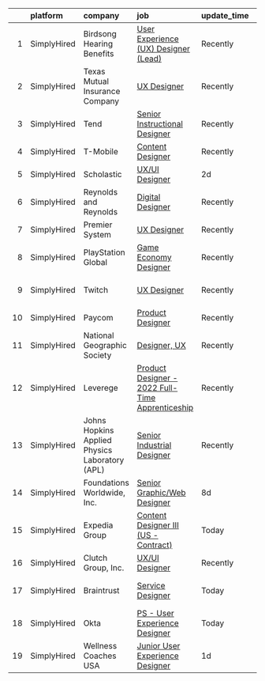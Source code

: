 

|    | platform    | company                                        | job                                                                                                                                                      | update_time   | location          |
|---:|:------------|:-----------------------------------------------|:---------------------------------------------------------------------------------------------------------------------------------------------------------|:--------------|:------------------|
|  1 | SimplyHired | Birdsong Hearing Benefits                      | [User Experience (UX) Designer (Lead)](https://www.simplyhired.com/job/P_VoK9D_ofFpWr8rigUEApVPqwcsSUq5XoWDjDTHwj3_7enlclt7mw?q=ux+designer)             | Recently      | Jacksonville, FL  |
|  2 | SimplyHired | Texas Mutual Insurance Company                 | [UX Designer](https://www.simplyhired.com/job/xRfLX1J_huOYJ2ac9N-nG-Hb7T-_VghDwKkOxNujI0nvtM1nn1poag?q=ux+designer)                                      | Recently      | Austin, TX        |
|  3 | SimplyHired | Tend                                           | [Senior Instructional Designer](https://www.simplyhired.com/job/7-tN93TU8aj4o1zeDq32o_Sr_Ar1WG3OxY0wKSZqP5GFkfA4AF5jTg?q=ux+designer)                    | Recently      | Nashville, TN     |
|  4 | SimplyHired | T-Mobile                                       | [Content Designer](https://www.simplyhired.com/job/HqsNm91uWo6bCanOMl96F1WEvAMiKJm7eTGcL33cP0rwiklxVYtW4g?q=ux+designer)                                 | Recently      | Bellevue, WA      |
|  5 | SimplyHired | Scholastic                                     | [UX/UI Designer](https://www.simplyhired.com/job/SQcY7OQgR9qEnPz6z6B31R4KuxbVYocNX6Utngmqkd3jV8skTbVCgQ?q=ux+designer)                                   | 2d            | New York, NY      |
|  6 | SimplyHired | Reynolds and Reynolds                          | [Digital Designer](https://www.simplyhired.com/job/23JasYPklPLeHqfWau_oKetV94L1Oi6GEt5_iQQvaLLqFmL8A24GJA?q=ux+designer)                                 | Recently      | Dayton, OH        |
|  7 | SimplyHired | Premier System                                 | [UX Designer](https://www.simplyhired.com/job/ia9AWPEleToc89ZF_v9dxXwjx164e_M4l9V3IHgPM1PY4c0WRCUFFg?q=ux+designer)                                      | Recently      | Tryon, NC         |
|  8 | SimplyHired | PlayStation Global                             | [Game Economy Designer](https://www.simplyhired.com/job/JJV6oEdkzN3al-I9VQ5gQHjxilhUNWaQEjU5kUYP19rNRcjTlzTEgw?q=ux+designer)                            | Recently      | San Diego, CA     |
|  9 | SimplyHired | Twitch                                         | [UX Designer](https://www.simplyhired.com/job/EDo_Qvr7vFIdWM6egrHL50-2QdTdA4HmO_WRL0tGp1BAcwz7azruXQ?q=ux+designer)                                      | Recently      | San Francisco, CA |
| 10 | SimplyHired | Paycom                                         | [Product Designer](https://www.simplyhired.com/job/sTicsWpEbBaN_PDIYOQLlIPFYVeVVEqPog0YzBBQapUXHdf-2SKMxQ?q=ux+designer)                                 | Recently      | Oklahoma City, OK |
| 11 | SimplyHired | National Geographic Society                    | [Designer, UX](https://www.simplyhired.com/job/AcXhbHTwB0bLA8e_dNWXzySwptcIR4ncpJ0NgLaQG45NhayynKyMMg?q=ux+designer)                                     | Recently      | Remote            |
| 12 | SimplyHired | Leverege                                       | [Product Designer - 2022 Full-Time Apprenticeship](https://www.simplyhired.com/job/f2PnrkNkoKjnF_c7MsOM41LbDj7RDHIKkfuGC1pKOOPB0dNQ0HmV5w?q=ux+designer) | Recently      | Remote            |
| 13 | SimplyHired | Johns Hopkins Applied Physics Laboratory (APL) | [Senior Industrial Designer](https://www.simplyhired.com/job/cWteweR2HUSB-M6HNfjiwbg6s9QWBdHzzWW_VIcrN6UKsXa3uDdpvw?q=ux+designer)                       | Recently      | Laurel, MD        |
| 14 | SimplyHired | Foundations Worldwide, Inc.                    | [Senior Graphic/Web Designer](https://www.simplyhired.com/job/5m5fTI71ZQH74VrPenO79WMmKSRkcLz1Su-c_9nzFhqqNhaadH7oPg?q=ux+designer)                      | 8d            | Richfield, OH     |
| 15 | SimplyHired | Expedia Group                                  | [Content Designer III (US - Contract)](https://www.simplyhired.com/job/fwaas5lnmf-5ECQy70bFxY6UtDeHsssIiUmiMc3QBdu_wBlFzRmoiA?q=ux+designer)             | Today         | Remote            |
| 16 | SimplyHired | Clutch Group, Inc.                             | [UX/UI Designer](https://www.simplyhired.com/job/WFIgd1BBeAJlF2rnqcqg-0uF2xaG7Eyoei0hk_m0aVcAIOOSlWZmEQ?q=ux+designer)                                   | Recently      | Jamison, PA       |
| 17 | SimplyHired | Braintrust                                     | [Service Designer](https://www.simplyhired.com/job/txRMDAU1vdpYW4HAc_VarEbTa24qsXgS0l_pMtmCAZzkPL6IW2QgLw?q=ux+designer)                                 | Today         | San Francisco, CA |
| 18 | SimplyHired | Okta                                           | [PS - User Experience Designer](https://www.simplyhired.com/job/7Y3-xhEgZzgYxcqiJip9L6JrtIOQE59uN1AGLB_CUp1wiAwhxaM5lA?q=ux+designer)                    | Today         | San Francisco, CA |
| 19 | SimplyHired | Wellness Coaches USA                           | [Junior User Experience Designer](https://www.simplyhired.com/job/dlUpkn5eHFbVYRnGMeWnZXGEn2ukFB_mPSQ8tfL_NcwW9ltOUCh_tQ?q=ux+designer)                  | 1d            | Remote            |
